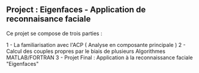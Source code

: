 ## Project : Eigenfaces - Application de reconnaisance faciale 

Ce projet se compose de trois parties :

1 - La familiarisation avec l'ACP ( Analyse en composante principale )
2 - Calcul des couples propres par le biais de plusieurs Algorithmes MATLAB/FORTRAN
3 - Projet Final : Application à la reconnaissance faciale "Eigenfaces"
